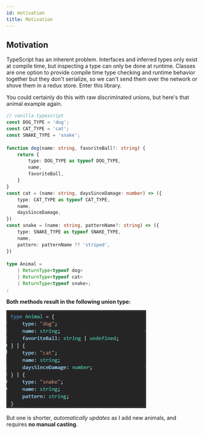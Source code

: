 ```yaml
---
id: motivation
title: Motivation
---
```



## **Motivation**

TypeScript has an inherent problem. Interfaces and inferred types only exist at compile time, but inspecting a type can only be done at runtime. Classes are one option to provide compile time type checking and runtime behavior together but they don't serialize, so we can't send them over the network or shove them in a redux store. Enter this library.

You could certainly do this with raw discriminated unions, but here's that animal example again. 

```typescript
// vanilla typescript
const DOG_TYPE = 'dog';
const CAT_TYPE = 'cat';
const SNAKE_TYPE = 'snake';

function dog(name: string, favoriteBall?: string) {
    return {
        type: DOG_TYPE as typeof DOG_TYPE,
        name,
        favoriteBall,
    }
}
const cat = (name: string, daysSinceDamage: number) => ({
    type: CAT_TYPE as typeof CAT_TYPE,
    name,
    daysSinceDamage,
})
const snake = (name: string, patternName?: string) => ({
    type: SNAKE_TYPE as typeof SNAKE_TYPE,
    name,
    pattern: patternName ?? 'striped',
})

type Animal = 
    | ReturnType<typeof dog>
    | ReturnType<typeof cat>
    | ReturnType<typeof snake>;
;
```

**Both methods result in the following union type:**

![The union type 'Animal'](docs/animal.png)

But one is shorter, *automatically updates* as I add new animals, and requires **no manual casting**.